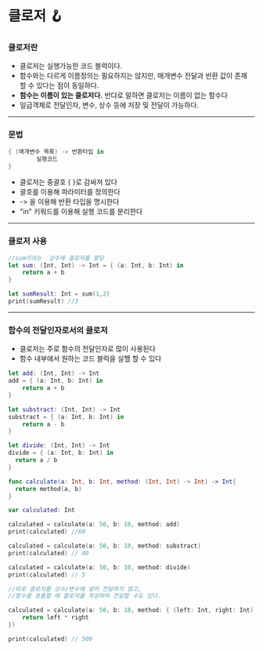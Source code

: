 # 클로저 🪝



### 클로저란

- 클로저는 실행가능한 코드 블럭이다.
- 함수와는 다르게 이름정의는 필요하지는 않지만, 매개변수 전달과 반환 값이 존재 할 수 있다는 점이 동일하다.
- **함수는 이름이 있는 클로저다.** 반댜로 말하면 클로저는 이름이 없는 함수다
- 일급객체로 전달인자, 변수, 상수 등에 저장 및 전달이 가능하다.

---

### 문법

``` swift
{ (매개변수 목록) -> 반환타입 in
 		실행코드
}
```

- 클로저는 중괄호 { }로 감싸져 있다
- 괄호를 이용해 파라미터를 정의한다
- -> 을 이용해 반환 타입을 명시한다
- "in" 키워드를 이용해 실행 코드를 분리한다

---

### 클로저 사용

``` swift
//sum이라는  상수에 클로저를 할당
let sum: (Int, Int) -> Int = { (a: Int, b: Int) in
	return a + b
}

let sumResult: Int = sum(1,2)
print(sumResult) //3
```

---

### 함수의 전달인자로서의 클로저

- 클로저는 주로 함수의 전달인자로 많이 사용된다
- 함수 내부에서 원하는 코드 블럭을 실핼 할 수 있다

``` swift
let add: (Int, Int) -> Int
add = { (a: Int, b: Int) in
	return a + b
}

let substract: (Int, Int) -> Int
substract = { (a: Int, b: Int) in
	return a - b 
}

let divide: (Int, Int) -> Int
divide = { (a: Int, b: Int) in
  return a / b
}

func calculate(a: Int, b: Int, method: (Int, Int) -> Int) -> Int{
  return method(a, b)
}

var calculated: Int

calculated = calculate(a: 50, b: 10, method: add)
print(calculated) //60

calculated = calculate(a: 50, b: 10, method: substract)
print(calculated) // 40

calculated = calculate(a: 50, b: 10, method: divide)
print(calculated) // 5

//따로 클로저를 상수/변수에 넣어 전달하지 않고, 
//함수를 호출할 때 클로저를 작성하여 전달할 수도 있다.

calculated = calculate(a: 50, b: 10, method: { (left: Int, right: Int) -> Int in
    return left * right
})

print(calculated) // 500
```



